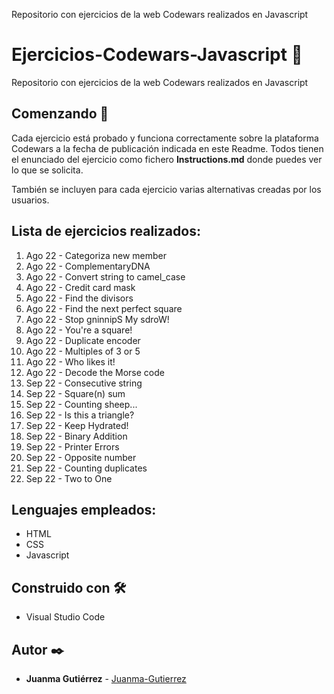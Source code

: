 Repositorio con ejercicios de la web Codewars realizados en Javascript

# Ejercicios-Codewars-Javascript 🧰

Repositorio con ejercicios de la web Codewars realizados en Javascript

## Comenzando 🚀

Cada ejercicio está probado y funciona correctamente sobre la plataforma Codewars a la fecha de publicación indicada en este Readme. Todos tienen el enunciado del ejercicio como fichero **Instructions.md** donde puedes ver lo que se solicita.

También se incluyen para cada ejercicio varias alternativas creadas por los usuarios.

## Lista de ejercicios realizados:

1. Ago 22 - Categoriza new member
2. Ago 22 - ComplementaryDNA
3. Ago 22 - Convert string to camel_case
4. Ago 22 - Credit card mask
5. Ago 22 - Find the divisors
6. Ago 22 - Find the next perfect square
7. Ago 22 - Stop gninnipS My sdroW!
8. Ago 22 - You're a square!
9. Ago 22 - Duplicate encoder
10. Ago 22 - Multiples of 3 or 5
11. Ago 22 - Who likes it!
12. Ago 22 - Decode the Morse code
13. Sep 22 - Consecutive string
14. Sep 22 - Square(n) sum
15. Sep 22 - Counting sheep...
16. Sep 22 - Is this a triangle?
17. Sep 22 - Keep Hydrated!
18. Sep 22 - Binary Addition
19. Sep 22 - Printer Errors
20. Sep 22 - Opposite number
21. Sep 22 - Counting duplicates
22. Sep 22 - Two to One

## Lenguajes empleados:

-   HTML
-   CSS
-   Javascript

## Construido con 🛠️

-   Visual Studio Code

## Autor ✒️

-   **Juanma Gutiérrez** - [Juanma-Gutierrez](https://github.com/Juanma-Gutierrez)
